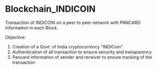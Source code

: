 # Blockchain_INDICOIN
Transaction of INDICOIN on a peer to peer network with PANCARD information in each Block.

Objective:
1. Creation of a Govt. of India cryptocurrency "INDICoin".
2. Authentication of all transaction to ensure security and transparency
3. Pancard information of sender and receiver to ensure tracking of the transaction




